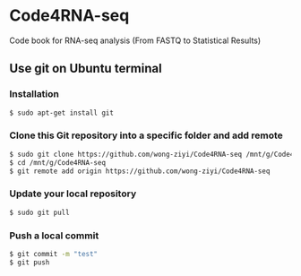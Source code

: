 # Code4RNA-seq
Code book for RNA-seq analysis (From FASTQ to Statistical Results)
## Use git on Ubuntu terminal
### Installation
```bash
$ sudo apt-get install git
```
### Clone this Git repository into a specific folder and add remote
```bash
$ sudo git clone https://github.com/wong-ziyi/Code4RNA-seq /mnt/g/Code4RNA-seq
$ cd /mnt/g/Code4RNA-seq
$ git remote add origin https://github.com/wong-ziyi/Code4RNA-seq
```
### Update your local repository
```bash
$ sudo git pull
```
### Push a local commit
```bash
$ git commit -m "test"
$ git push
```
